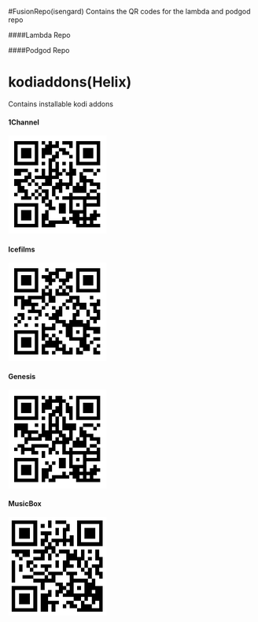 #FusionRepo(isengard)
Contains the QR codes for the lambda and podgod repo

####Lambda Repo



####Podgod Repo





# kodiaddons(Helix)
Contains installable kodi addons

#### 1Channel
![alt tag](https://github.com/taksh/kodiaddons/blob/master/qrcodes/1channel.png)

#### Icefilms
![alt tag](https://github.com/taksh/kodiaddons/blob/master/qrcodes/icefilms.png)

#### Genesis
![alt tag](https://github.com/taksh/kodiaddons/blob/master/qrcodes/Genesis.png)

#### MusicBox
![alt tag](https://github.com/taksh/kodiaddons/blob/master/qrcodes/musicbox.png)
